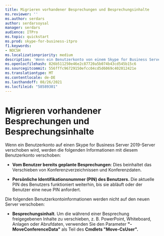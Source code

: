 ```yaml
---
title: Migrieren vorhandener Besprechungen und Besprechungsinhalte
ms.reviewer: ''
ms.author: serdars
author: serdarsoysal
manager: serdars
audience: ITPro
ms.topic: quickstart
ms.prod: skype-for-business-itpro
f1.keywords:
- NOCSH
ms.localizationpriority: medium
description: 'Wenn ein Benutzerkonto von einem Skype for Business Server 2019-Server verschoben wird, werden die folgenden Informationen mit diesem Benutzerkonto verschoben:'
ms.openlocfilehash: 826b511250e46e2c87720a5b074b43cd545b15c6
ms.sourcegitcommit: 556fffc96729150efcc04cd5d6069c402012421e
ms.translationtype: MT
ms.contentlocale: de-DE
ms.lasthandoff: 08/26/2021
ms.locfileid: "58589301"
---
```

# <a name="migrate-existing-meetings-and-meeting-content"></a>Migrieren vorhandener Besprechungen und Besprechungsinhalte

Wenn ein Benutzerkonto auf einen Skype for Business Server 2019-Server verschoben wird, werden die folgenden Informationen mit diesem Benutzerkonto verschoben:
  
- **Vom Benutzer bereits geplante Besprechungen**: Dies beinhaltet das Verschieben von Konferenzverzeichnissen und Konferenzdaten.
    
- **Persönliche Identifikationsnummer (PIN) des Benutzers.** Die aktuelle PIN des Benutzers funktioniert weiterhin, bis sie abläuft oder der Benutzer eine neue PIN anfordert.
    
Die folgenden Benutzerkontoinformationen werden nicht auf den neuen Server verschoben:
  
- **Besprechungsinhalt**. Um die während einer Besprechung freigegebenen Inhalte zu verschieben, z. B. PowerPoint, Whiteboard, Anlagen oder Abrufdaten, verwenden Sie den Parameter **"-MoveConferenceData"** als Teil des **Cmdlets "Move-CsUser".** 
    

